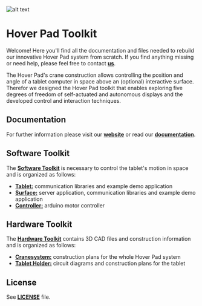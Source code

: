![alt text](http://www.uni-ulm.de/fileadmin/website_uni_ulm/iui.inst.100/institut/images/homepage/logo/mi-logo-en-small.png "Institute of Media Informatics, Ulm University, Ulm, Germany")

# Hover Pad Toolkit


Welcome! Here you'll find all the documentation and files needed to rebuild our innovative Hover Pad system from scratch. If you find anything missing or need help, please feel free to contact [__us__](https://www.uni-ulm.de/en/in/mi/mi-mitarbeiter/js.html).

The Hover Pad's crane construction allows controlling the position and angle of a tablet computer in space above an (optional) interactive surface. Therefor we designed the Hover Pad toolkit that enables exploring five degrees of freedom of self-actuated and autonomous displays and the developed control and interaction techniques. 

## Documentation

For further information please visit our [__website__](http://www.uni-ulm.de/?Hover-Pad) or read our [__documentation__](http:\\todo.link.documentation).

## Software Toolkit

The [__Software Toolkit__](http://todo.software) is necessary to control the tablet's motion in space and is organized as follows:

* [__Tablet:__](http://todo.software.tablet) communication libraries and example demo application 
* [__Surface:__](http://todo.software.surface) server application, communication libraries and example demo application 
* [__Controller:__](http://todo.software.arduino) arduino motor controller 


## Hardware Toolkit

The [__Hardware Toolkit__](http://todo.hardware) contains 3D CAD files and construction information and is organized as follows:

* [__Cranesystem:__](http://todo.hardware.cranesystem) construction plans for the whole Hover Pad system 
* [__Tablet Holder:__](http://todo.hardware.tabletholder) circuit diagrams and construction plans for the tablet 


## License

See [__LICENSE__](https://github.com/MHCI/HoverPad/blob/master/LICENSE) file.

